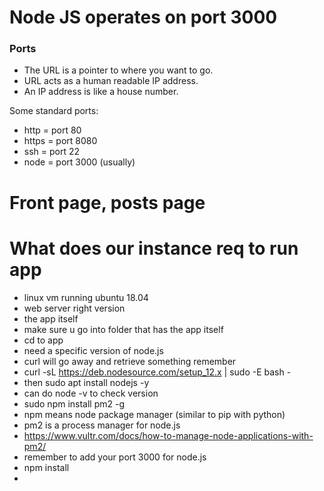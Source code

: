 # Node JS operates on port 3000

### Ports

- The URL is a pointer to where you want to go.
- URL acts as a human readable IP address.
- An IP address is like a house number.

Some standard ports:

- http = port 80
- https = port 8080
- ssh = port 22
- node = port 3000 (usually)
# Front page, posts page
# What does our instance req to run app


- linux vm running ubuntu 18.04 
- web server right version
- the app itself
- make sure u go into folder that has the app itself 
- cd to app
- need a specific version of node.js
- curl will go away and retrieve something remember
- curl -sL https://deb.nodesource.com/setup_12.x | sudo -E bash -
- then sudo apt install nodejs -y
- can do node -v to check version
- sudo npm install pm2 -g
- npm means node package manager (similar to pip with python)
- pm2 is a process manager for node.js
- https://www.vultr.com/docs/how-to-manage-node-applications-with-pm2/
- remember to add your port 3000 for node.js
- npm install
- 